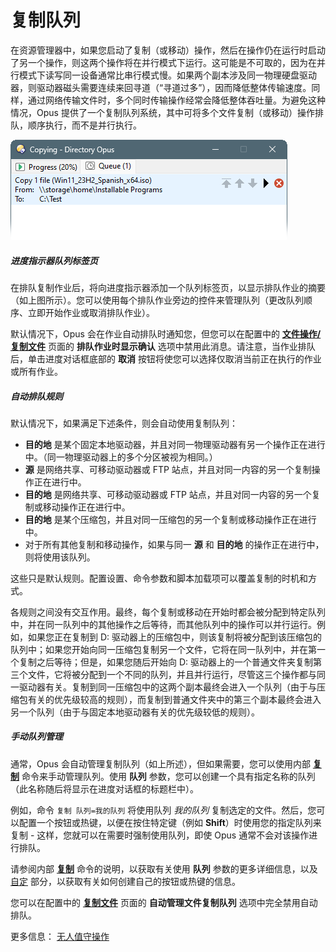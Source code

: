 # 复制队列

在资源管理器中，如果您启动了复制（或移动）操作，然后在操作仍在运行时启动了另一个操作，则这两个操作将在并行模式下运行。这可能是不可取的，因为在并行模式下读写同一设备通常比串行模式慢。如果两个副本涉及同一物理硬盘驱动器，则驱动器磁头需要连续来回寻道（“寻道过多”），因而降低整体传输速度。同样，通过网络传输文件时，多个同时传输操作经常会降低整体吞吐量。为避免这种情况，Opus 提供了一个复制队列系统，其中可将多个文件复制（或移动）操作排队，顺序执行，而不是并行执行。

![](/Manual/images/media/13/copy_queue.png)

##### 进度指示器队列标签页

在排队复制作业后，将向进度指示器添加一个队列标签页，以显示排队作业的摘要（如上图所示）。您可以使用每个排队作业旁边的控件来管理队列（更改队列顺序、立即开始作业或取消排队作业）。

默认情况下，Opus 会在作业自动排队时通知您，但您可以在配置中的 **[文件操作/复制文件](/Manual/preferences/preferences_categories/file_operations/copying_files/README.zh.md)** 页面的 **排队作业时显示确认** 选项中禁用此消息。请注意，当作业排队后，单击进度对话框底部的 **取消** 按钮将使您可以选择仅取消当前正在执行的作业或所有作业。

##### 自动排队规则

默认情况下，如果满足下述条件，则会自动使用复制队列：

- **目的地** 是某个固定本地驱动器，并且对同一物理驱动器有另一个操作正在进行中。（同一物理驱动器上的多个分区被视为相同。）
- **源** 是网络共享、可移动驱动器或 FTP 站点，并且对同一内容的另一个复制操作正在进行中。
- **目的地** 是网络共享、可移动驱动器或 FTP 站点，并且对同一内容的另一个复制或移动操作正在进行中。
- **目的地** 是某个压缩包，并且对同一压缩包的另一个复制或移动操作正在进行中。
- 对于所有其他复制和移动操作，如果与同一 **源** 和 **目的地** 的操作正在进行中，则将使用该队列。

这些只是默认规则。配置设置、命令参数和脚本加载项可以覆盖复制的时机和方式。

各规则之间没有交互作用。最终，每个复制或移动在开始时都会被分配到特定队列中，并在同一队列中的其他操作之后等待，而其他队列中的操作可以并行运行。例如，如果您正在复制到 D: 驱动器上的压缩包中，则该复制将被分配到该压缩包的队列中；如果您开始向同一压缩包复制另一个文件，它将在同一队列中，并在第一个复制之后等待；但是，如果您随后开始向 D: 驱动器上的一个普通文件夹复制第三个文件，它将被分配到一个不同的队列，并且并行运行，尽管这三个操作都与同一驱动器有关。复制到同一压缩包中的这两个副本最终会进入一个队列（由于与压缩包有关的优先级较高的规则），而复制到普通文件夹中的第三个副本最终会进入另一个队列（由于与固定本地驱动器有关的优先级较低的规则）。

##### 手动队列管理

通常，Opus 会自动管理复制队列（如上所述），但如果需要，您可以使用内部 **[复制](/Manual/reference/command_reference/internal_commands/copy.zh.md)** 命令来手动管理队列。使用 **队列** 参数，您可以创建一个具有指定名称的队列（此名称随后将显示在进度对话框的标题栏中）。

例如，命令 `复制 队列=我的队列` 将使用队列 *我的队列* 复制选定的文件。然后，您可以配置一个按钮或热键，以便在按住特定键（例如 **Shift**）时使用您的指定队列来复制 - 这样，您就可以在需要时强制使用队列，即使 Opus 通常不会对该操作进行排队。

请参阅内部 **[复制](/Manual/reference/command_reference/internal_commands/copy.zh.md)** 命令的说明，以获取有关使用 **队列** 参数的更多详细信息，以及 [自定](/Manual/customize/README.zh.md) 部分，以获取有关如何创建自己的按钮或热键的信息。

您可以在配置中的 **[复制文件](/Manual/preferences/preferences_categories/file_operations/copying_files/README.zh.md)** 页面的 **自动管理文件复制队列** 选项中完全禁用自动排队。

更多信息： [无人值守操作](/Manual/file_operations/copying_moving_and_deleting_files/copy_queues/unattended_operation.zh.md)